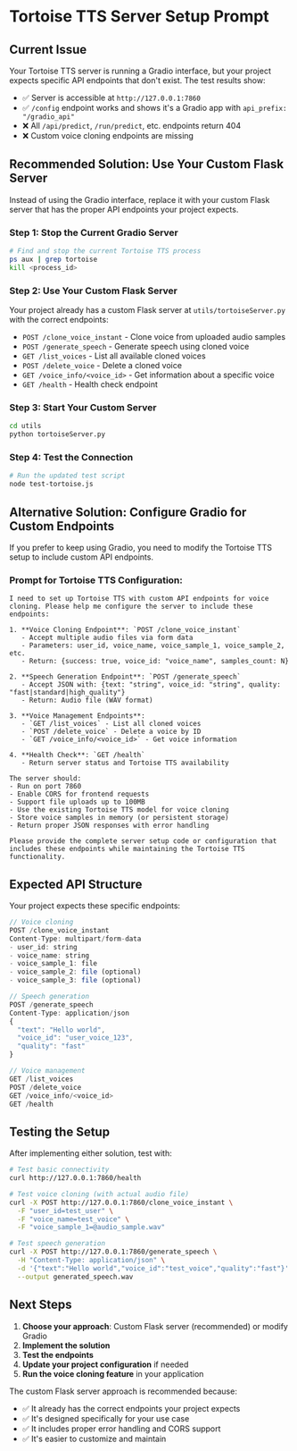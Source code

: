# Tortoise TTS Server Setup Prompt

## Current Issue
Your Tortoise TTS server is running a Gradio interface, but your project expects specific API endpoints that don't exist. The test results show:

- ✅ Server is accessible at `http://127.0.0.1:7860`
- ✅ `/config` endpoint works and shows it's a Gradio app with `api_prefix: "/gradio_api"`
- ❌ All `/api/predict`, `/run/predict`, etc. endpoints return 404
- ❌ Custom voice cloning endpoints are missing

## Recommended Solution: Use Your Custom Flask Server

Instead of using the Gradio interface, replace it with your custom Flask server that has the proper API endpoints your project expects.

### Step 1: Stop the Current Gradio Server
```bash
# Find and stop the current Tortoise TTS process
ps aux | grep tortoise
kill <process_id>
```

### Step 2: Use Your Custom Flask Server
Your project already has a custom Flask server at `utils/tortoiseServer.py` with the correct endpoints:

- `POST /clone_voice_instant` - Clone voice from uploaded audio samples
- `POST /generate_speech` - Generate speech using cloned voice
- `GET /list_voices` - List all available cloned voices
- `POST /delete_voice` - Delete a cloned voice
- `GET /voice_info/<voice_id>` - Get information about a specific voice
- `GET /health` - Health check endpoint

### Step 3: Start Your Custom Server
```bash
cd utils
python tortoiseServer.py
```

### Step 4: Test the Connection
```bash
# Run the updated test script
node test-tortoise.js
```

## Alternative Solution: Configure Gradio for Custom Endpoints

If you prefer to keep using Gradio, you need to modify the Tortoise TTS setup to include custom API endpoints.

### Prompt for Tortoise TTS Configuration:

```
I need to set up Tortoise TTS with custom API endpoints for voice cloning. Please help me configure the server to include these endpoints:

1. **Voice Cloning Endpoint**: `POST /clone_voice_instant`
   - Accept multiple audio files via form data
   - Parameters: user_id, voice_name, voice_sample_1, voice_sample_2, etc.
   - Return: {success: true, voice_id: "voice_name", samples_count: N}

2. **Speech Generation Endpoint**: `POST /generate_speech`
   - Accept JSON with: {text: "string", voice_id: "string", quality: "fast|standard|high_quality"}
   - Return: Audio file (WAV format)

3. **Voice Management Endpoints**:
   - `GET /list_voices` - List all cloned voices
   - `POST /delete_voice` - Delete a voice by ID
   - `GET /voice_info/<voice_id>` - Get voice information

4. **Health Check**: `GET /health`
   - Return server status and Tortoise TTS availability

The server should:
- Run on port 7860
- Enable CORS for frontend requests
- Support file uploads up to 100MB
- Use the existing Tortoise TTS model for voice cloning
- Store voice samples in memory (or persistent storage)
- Return proper JSON responses with error handling

Please provide the complete server setup code or configuration that includes these endpoints while maintaining the Tortoise TTS functionality.
```

## Expected API Structure

Your project expects these specific endpoints:

```javascript
// Voice cloning
POST /clone_voice_instant
Content-Type: multipart/form-data
- user_id: string
- voice_name: string  
- voice_sample_1: file
- voice_sample_2: file (optional)
- voice_sample_3: file (optional)

// Speech generation
POST /generate_speech
Content-Type: application/json
{
  "text": "Hello world",
  "voice_id": "user_voice_123",
  "quality": "fast"
}

// Voice management
GET /list_voices
POST /delete_voice
GET /voice_info/<voice_id>
GET /health
```

## Testing the Setup

After implementing either solution, test with:

```bash
# Test basic connectivity
curl http://127.0.0.1:7860/health

# Test voice cloning (with actual audio file)
curl -X POST http://127.0.0.1:7860/clone_voice_instant \
  -F "user_id=test_user" \
  -F "voice_name=test_voice" \
  -F "voice_sample_1=@audio_sample.wav"

# Test speech generation
curl -X POST http://127.0.0.1:7860/generate_speech \
  -H "Content-Type: application/json" \
  -d '{"text":"Hello world","voice_id":"test_voice","quality":"fast"}' \
  --output generated_speech.wav
```

## Next Steps

1. **Choose your approach**: Custom Flask server (recommended) or modify Gradio
2. **Implement the solution**
3. **Test the endpoints**
4. **Update your project configuration** if needed
5. **Run the voice cloning feature** in your application

The custom Flask server approach is recommended because:
- ✅ It already has the correct endpoints your project expects
- ✅ It's designed specifically for your use case
- ✅ It includes proper error handling and CORS support
- ✅ It's easier to customize and maintain
